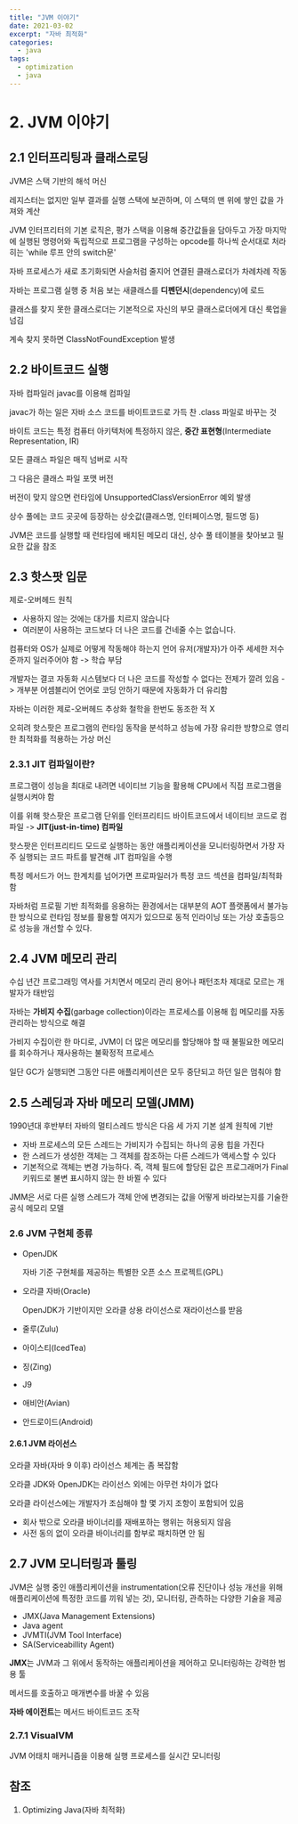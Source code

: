 ```yaml
---
title: "JVM 이야기"
date: 2021-03-02
excerpt: "자바 최적화"
categories:
  - java
tags:
  - optimization
  - java
---
```


# 2. JVM 이야기

## 2.1 인터프리팅과 클래스로딩

JVM은 스택 기반의 해석 머신

레지스터는 없지만 일부 결과를 실행 스택에 보관하며, 이 스택의 맨 위에 쌓인 값을 가져와 계산

JVM 인터프리터의 기본 로직은, 평가 스택을 이용해 중간값들을 담아두고 가장 마지막에 실행된 명령어와 독립적으로 프로그램을 구성하는 opcode를 하나씩 순서대로 처라히는 'while 루프 안의 switch문'

자바 프로세스가 새로 초기화되면 사슬처럼 줄지어 연결된 클래스로더가 차례차례 작동



자바는 프로그램 실행 중 처음 보는 새클래스를 **디펜던시**(dependency)에 로드

클래스를 찾지 못한 클래스로더는 기본적으로 자신의 부모 클래스로더에게 대신 룩업을 넘김

계속 찾지 못하면 ClassNotFoundException 발생

## 2.2 바이트코드 실행

자바 컴파일러 javac를 이용해 컴파일

javac가 하는 일은 자바 소스 코드를 바이트코드로 가득 찬 .class 파일로 바꾸는 것

바이트 코드는 특정 컴퓨터 아키텍처에 특정하지 않은, **중간 표현형**(Intermediate Representation, IR)



모든 클래스 파일은 매직 넘버로 시작

그 다음은 클래스 파일 포맷 버전

버전이 맞지 않으면 런타임에 UnsupportedClassVersionError 예외 발생



상수 풀에는 코드 곳곳에 등장하는 상숫값(클래스명, 인터페이스명, 필드명 등)

JVM은 코드를 실행할 때 런타임에 배치된 메모리 대신, 상수 풀 테이블을 찾아보고 필요한 값을 참조

## 2.3 핫스팟 입문

제로-오버헤드 원칙

- 사용하지 않는 것에는 대가를 치르지 않습니다
- 여러분이 사용하는 코드보다 더 나은 코드를 건네줄 수는 없습니다.

컴퓨터와 OS가 실제로 어떻게 작동해야 하는지 언어 유저(개발자)가 아주 세세한 저수준까지 일러주어야 함 -> 학습 부담

개발자는 결코 자동화 시스템보다 더 나은 코드를 작성할 수 없다는 전제가 깔려 있음 -> 개부분 어셈블리어 언어로 코딩 안하기 때문에 자동화가 더 유리함



자바는 이러한 제로-오버헤드 추상화 철학을 한번도 동조한 적 X

오히려 핫스팟은 프로그램의 런타임 동작을 분석하고 성능에 가장 유리한 방향으로 영리한 최적화를 적용하는 가상 머신

### 2.3.1 JIT 컴파일이란?

프로그램이 성능을 최대로 내려면 네이티브 기능을 활용해 CPU에서 직접 프로그램을 실행시켜야 함

이를 위해 핫스팟은 프로그램 단위를 인터프리티드 바이트코드에서 네이티브 코드로 컴파일 -> **JIT(just-in-time) 컴파일**



핫스팟은 인터프리티드 모드로 실행하는 동안 애플리케이션을 모니터링하면서 가장 자주 실행되는 코드 파트를 발견해 JIT 컴파일을 수행

특정 메서드가 어느 한계치를 넘어가면 프로파일러가 특정 코드 섹션을 컴파일/최적화함



자바처럼 프로필 기반 최적화를 응용하는 환경에서는 대부분의 AOT 플랫폼에서 불가능한 방식으로 런타임 정보를 활용할 여지가 있으므로 동적 인라이닝 또는 가상 호출등으로 성능을 개선할 수 있다.

## 2.4 JVM 메모리 관리

수십 년간 프로그래밍 역사를 거치면서 메모리 관리 용어나 패턴조차 제대로 모르는 개발자가 태반임



자바는 **가비지 수집**(garbage collection)이라는 프로세스를 이용해 힙 메모리를 자동 관리하는 방식으로 해결

가비지 수집이란 한 마디로, JVM이 더 많은 메모리를 할당해야 할 때 불필요한 메모리를 회수하거나 재사용하는 불확정적 프로세스



일단 GC가 실행되면 그동안 다른 애플리케이션은 모두 중단되고 하던 일은 멈춰야 함

## 2.5 스레딩과 자바 메모리 모델(JMM)

1990년대 후반부터 자바의 멀티스레드 방식은 다음 세 가지 기본 설계 원칙에 기반

- 자바 프로세스의 모든 스레드는 가비지가 수집되는 하나의 공용 힙을 가진다
- 한 스레드가 생성한 객체는 그 객체를 참조하는 다른 스레드가 액세스할 수 있다
- 기본적으로 객체는 변경 가능하다. 즉, 객체 필드에 할당된 값은 프로그래머가 Final 키워드로 불변 표시하지 않는 한 바뀔 수 있다

JMM은 서로 다른 실행 스레드가 객체 안에 변경되는 값을 어떻게 바라보는지를 기술한 공식 메모리 모델

### 2.6 JVM 구현체 종류

- OpenJDK

  자바 기준 구현체를 제공하는 특별한 오픈 소스 프로젝트(GPL)

- 오라클 자바(Oracle)

  OpenJDK가 기반이지만 오라클 상용 라이선스로 재라이선스를 받음

- 줄루(Zulu)

- 아이스티(IcedTea)

- 징(Zing)
- J9

- 애비안(Avian)

- 안드로이드(Android)

#### 2.6.1 JVM 라이선스

오라클 자바(자바 9 이후) 라이선스 체계는 좀 복잡함

오라클 JDK와 OpenJDK는 라이선스 외에는 아무런 차이가 없다

오라클 라이선스에는 개발자가 조심해야 할 몇 가지 조항이 포함되어 있음

- 회사 밖으로 오라클 바이너리를 재배포하는 행위는 허용되지 않음
- 사전 동의 없이 오라클 바이너리를 함부로 패치하면 안 됨

## 2.7 JVM 모니터링과 툴링

JVM은 실행 중인 애플리케이션을 instrumentation(오류 진단이나 성능 개선을 위해 애플리케이션에 특정한 코드를 끼워 넣는 것), 모니터링, 관측하는 다양한 기술을 제공

- JMX(Java Management Extensions)
- Java agent
- JVMTI(JVM Tool Interface)
- SA(Serviceabillity Agent)

**JMX**는 JVM과 그 위에서 동작하는 애플리케이션을 제어하고 모니터링하는 강력한 범용 툴

메서드를 호출하고 매개변수를 바꿀 수 있음



**자바 에이전트**는 메서드 바이트코드 조작

### 2.7.1 VisualVM

JVM 어태치 매커니즘을 이용해 실행 프로세스를 실시간 모니터링

## 참조

1. Optimizing Java(자바 최적화)

